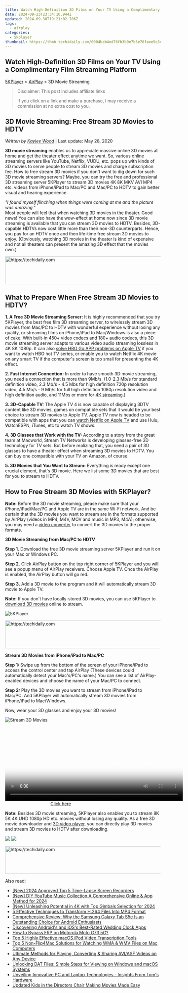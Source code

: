 ```yaml
---
title: Watch High-Definition 3D Films on Your TV Using a Complimentary Film Streaming Platform
date: 2024-09-23T23:34:10.944Z
updated: 2024-09-30T19:21:02.706Z
tags:
  - airplay
categories:
  - 5kplayer
thumbnail: https://thmb.techidaily.com/0004bab4ed76fb3b0e7b5e78faee5c8cd34739a5594338591ba06831ec971383.jpg
---
```


## Watch High-Definition 3D Films on Your TV Using a Complimentary Film Streaming Platform

[5KPlayer](https://tools.techidaily.com/5kplayer/products/) \> [AirPlay](https://tools.techidaily.com/5kplayer/airplay/) \> 3D Movie Streaming

>  Disclaimer: This post includes affiliate links
>
>  If you click on a link and make a purchase, I may receive a commission at no extra cost to you.
>

## 3D Movie Streaming: Free Stream 3D Movies to HDTV

 _Written by [Kaylee Wood](https://www.quora.com/profile/Amanda-Hu-21)_ | Last update: May 28, 2020

**3D movie streaming** enables us to appreciate massive online 3D movies at home and get the theater effect anytime we want. So, various online streaming servers like YouTube, Netflix, VUDU, etc. pops up with kinds of 3D movies to serve people to stream 3D movies and charge subscription fee. How to free stream 3D movies if you don't want to dig down for such 3D movie streaming servers? Maybe, you can try the free and professional 3D streaming server 5KPlayer to stream 3D movies 4K 8K MKV AVI MP4 etc. videos from iPhone/iPad to Mac/PC and Mac/PC to HDTV to gain better visual and hearing experience.

_"I found myself flinching when things were coming at me and the picture was amazing."_  
 Most people will feel that when watching 3D movies in the theater. Good news! You can also have the wow-effect at home now since 3D movie streaming is available that you can stream 3D movies to HDTV. Besides, 3D-capable HDTVs now cost little more than their non-3D counterparts. Hence, you pay for an HDTV once and then life-time free stream 3D movies to enjoy. (Obviously, watching 3D movies in the theater is kind of expensive and not all theaters can present the amazing 3D effect that the movies own.) 

<!-- affiliate ads begin -->
<a href="https://ephamedtechinc.pxf.io/c/5597632/2136612/26400" target="_top" id="2136612">
  <img src="//a.impactradius-go.com/display-ad/26400-2136612" border="0" alt="https://techidaily.com" width="728" height="90"/>
</a>
<img height="0" width="0" src="https://ephamedtechinc.pxf.io/i/5597632/2136612/26400" style="position:absolute;visibility:hidden;" border="0" />
<!-- affiliate ads end -->

## **What to Prepare When Free Stream 3D Movies to HDTV?**

**1\. A Free 3D Movie Streaming Server:** It is highly recommended that you try 5KPlayer, the best free film 3D streaming server, to wirelessly stream 3D movies from Mac/PC to HDTV with wonderful experience without losing any quality, or streaming films on iPhone/iPad to Mac/Windows is also a piece of cake. With built-in 450+ video codecs and 180+ audio codecs, this 3D movie streaming server adapts to various video audio streaming lossless in 4K 8K 1080p. It can also [solve HBO Go APP problems on Apple TV](https://tools.techidaily.com/5kplayer/airplay/) if you want to watch HBO hot TV series, or enable you to watch Netflix 4K movie on any smart TV if the computer's screen is too small for presenting the 4K effect.

**2\. Fast Internet Connection:** In order to have smooth 3D movie streaming, you need a connection that is more than 9Mb/s. (1.0-2.3 Mb/s for standard definition video, 2.3 Mb/s - 4.5 Mbs for high definition 720p resolution video, 4.5 Mb/s - 9 Mb/s for full high definition 1080p resolution video and high definition audio, and 11Mbs or more for [4K streaming](https://tools.techidaily.com/5kplayer/airplay/).)

**3\. 3D-Capable TV:** The Apple TV 4 is now capable of displaying 3DTV content like 3D movies, games on compatible sets that it would be your best choice to stream 3D movies to Apple TV. Apple TV now is headed to be compatible with apps that you can [watch Netflix on Apple TV](https://tools.techidaily.com/5kplayer/airplay/) and use Hulu, WatchESPN, iTunes, etc to watch TV shows.

**4\. 3D Glasses that Work with the TV:** According to a story from the great team at Macworld, Stream TV Networks is developing glasses-free 3D technology for TV sets. But before realizing that, you need a pair of 3D glasses to have a theater effect when streaming 3D movies to HDTV. You can buy one compatible with your TV on Amazon, of course. 

**5\. 3D Movies that You Want to Stream:** Everything is ready except one crucial element, that's 3D movie. Here we list some 3D movies that are best for you to stream to HDTV.

## How to Free Stream 3D Movies with 5KPlayer?

**Note:** Before the 3D movie streaming, please make sure that your iPhone/iPad/Mac/PC and Apple TV are in the same Wi-Fi network. And be certain that the 3D movies you want to stream are in the formats supported by AirPlay (videos in MP4, M4V, MOV and music in MP3, M4A); otherwise, you may need a [video converter](https://tools.techidaily.com/5kplayer/products/) to convert the 3D movies to the proper formats.

**3D Movie Streaming from Mac/PC to HDTV**

**Step 1.** Download the free 3D movie streaming server 5KPlayer and run it on your Mac or Windows PC.

**Step 2.** Click AirPlay button on the top right corner of 5KPlayer and you will see a popup menu of AirPlay receivers. Choose Apple TV. Once the AirPlay is enabled, the AirPlay button will go red.

**Step 3.** Add a 3D movie to the program and it will automatically stream 3D movie to Apple TV.

**Note:** If you don't have locally-stored 3D movies, you can use 5KPlayer to [download 3D movies](https://tools.techidaily.com/5kplayer/youtube-download/) online to stream.

![5KPlayer](https://www.5kplayer.com/airplay/img/5kplayer.jpg) 

<!-- affiliate ads begin -->
<a href="https://aligracehair.sjv.io/c/5597632/2135375/19272" target="_top" id="2135375">
  <img src="//a.impactradius-go.com/display-ad/19272-2135375" border="0" alt="https://techidaily.com" width="728" height="90"/>
</a>
<img height="0" width="0" src="https://aligracehair.sjv.io/i/5597632/2135375/19272" style="position:absolute;visibility:hidden;" border="0" />
<!-- affiliate ads end -->

**Stream 3D Movies from iPhone/iPad to Mac/PC**

**Step 1:** Swipe up from the bottom of the screen of your iPhone/iPad to access the control center and tap AirPlay (These devices could automatically detect your Mac's/PC's name.) You can see a list of AirPlay-enabled devices and choose the name of your Mac/PC to connect.

**Step 2:** Play the 3D movies you want to stream from iPhone/iPad to Mac/PC. And 5KPlayer will automatically stream 3D movies from iPhone/iPad to Mac/Windows.

Now, wear your 3D glasses and enjoy your 3D movies!

![Stream 3D Movies](https://www.5kplayer.com/airplay/img/5k-free-media-server-zjy021001.jpg) 

<!-- affiliate ads begin -->
<span id="1993645">
					<video width="576" height="240" style="cursor:pointer"
           poster="//a.impactradius-go.com/display-clicktoplayimage/1993645.png"
           onclick="if(!this.playClicked){this.play();this.setAttribute('controls',true);this.playClicked=true;}">
	   <source src="//a.impactradius-go.com/display-ad/22993-1993645">
	   <img src="//a.impactradius-go.com/display-clicktoplayimage/1993645.png" style="border: none; height: 100%; width: 100%; object-fit: contain">
	</video>
	<div style="width:360px;text-align:center"><a href="javascript:window.open(decodeURIComponent('https%3A%2F%2Fhomestyler.sjv.io%2Fc%2F5597632%2F1993645%2F22993'), '_blank');void(0);">Click here</a></div>
</span>
<img height="0" width="0" src="https://imp.pxf.io/i/5597632/1993645/22993" style="position:absolute;visibility:hidden;" border="0" />
<!-- affiliate ads end -->

**Note:** Besides 3D movie streaming, 5KPlayer also enables you to stream 8K 5K 4K UHD 1080p HD etc. movies without losing any quality. As a free 3D movie downloader and [3D video player](https://tools.techidaily.com/5kplayer/video-music-player/), you can directly play 3D movies and stream 3D movies to HDTV after downloading.

[![](https://www.5kplayer.com/airplay/../button/freedownwhitewin.png)](https://tools.techidaily.com/5kplayer/products/) [![](https://www.5kplayer.com/airplay/../button/freedownbackmac.png)](https://tools.techidaily.com/5kplayer/products/)

<!-- affiliate ads begin -->
<a href="https://appsumo.8odi.net/c/5597632/2100542/7443" target="_top" id="2100542">
  <img src="//a.impactradius-go.com/display-ad/7443-2100542" border="0" alt="https://techidaily.com" width="728" height="90"/>
</a>
<img height="0" width="0" src="https://appsumo.8odi.net/i/5597632/2100542/7443" style="position:absolute;visibility:hidden;" border="0" />
<!-- affiliate ads end -->

<ins class="adsbygoogle"
     style="display:block"
     data-ad-format="autorelaxed"
     data-ad-client="ca-pub-7571918770474297"
     data-ad-slot="1223367746"></ins>

<ins class="adsbygoogle"
     style="display:block"
     data-ad-client="ca-pub-7571918770474297"
     data-ad-slot="8358498916"
     data-ad-format="auto"
     data-full-width-responsive="true"></ins>

<span class="atpl-alsoreadstyle">Also read:</span>
<div><ul>
<li><a href="https://video-capture.techidaily.com/new-2024-approved-top-5-time-lapse-screen-recorders/"><u>[New] 2024 Approved Top 5 Time-Lapse Screen Recorders</u></a></li>
<li><a href="https://facebook-record-videos.techidaily.com/new-diy-youtube-music-collection-a-comprehensive-online-and-app-method-for-2024/"><u>[New] DIY YouTube Music Collection A Comprehensive Online & App Method for 2024</u></a></li>
<li><a href="https://fox-blue.techidaily.com/new-unleashing-potential-in-4k-with-top-gimbals-selection-for-2024/"><u>[New] Unleashing Potential in 4K with Top Gimbals Selection for 2024</u></a></li>
<li><a href="https://media-tips.techidaily.com/5-effective-techniques-to-transform-h264-files-into-mp4-format/"><u>5 Effective Techniques to Transform H.264 Files Into MP4 Format</u></a></li>
<li><a href="https://buynow-marvelous.techidaily.com/comprehensive-review-why-the-samsung-galaxy-tab-s5e-is-an-outstanding-choice-for-android-enthusiasts/"><u>Comprehensive Review: Why the Samsung Galaxy Tab S5e Is an Outstanding Choice for Android Enthusiasts</u></a></li>
<li><a href="https://extra-resources.techidaily.com/discovering-androids-and-ioss-best-rated-wedding-clock-apps/"><u>Discovering Android's and iOS's Best-Rated Wedding Clock Apps</u></a></li>
<li><a href="https://android-frp.techidaily.com/how-to-bypass-frp-on-motorola-moto-g73-5g-by-drfone-android/"><u>How to Bypass FRP on Motorola Moto G73 5G?</u></a></li>
<li><a href="https://media-tips.techidaily.com/top-5-highly-effective-macos-ipod-video-transcription-tools/"><u>Top 5 Highly Effective macOS iPod Video Transcription Tools</u></a></li>
<li><a href="https://media-tips.techidaily.com/top-5-non-flip4mac-solutions-for-watching-wma-and-wmv-files-on-mac-computers/"><u>Top 5 Non-Flip4Mac Solutions for Watching WMA & WMV Files on Mac Computers</u></a></li>
<li><a href="https://media-tips.techidaily.com/ultimate-methods-for-playing-converting-and-sharing-aviasf-videos-on-any-device/"><u>Ultimate Methods for Playing, Converting & Sharing AVI/ASF Videos on Any Device</u></a></li>
<li><a href="https://media-tips.techidaily.com/unlocking-dat-files-simple-steps-for-viewing-on-windows-and-macos-systems/"><u>Unlocking DAT Files: Simple Steps for Viewing on Windows and macOS Systems</u></a></li>
<li><a href="https://hardware-updates.techidaily.com/unveiling-innovative-pc-and-laptop-technologies-insights-from-toms-hardware/"><u>Unveiling Innovative PC and Laptop Technologies - Insights From Tom's Hardware</u></a></li>
<li><a href="https://ai-driven-video-production.techidaily.com/updated-kids-in-the-directors-chair-making-movies-made-easy/"><u>Updated Kids in the Directors Chair Making Movies Made Easy</u></a></li>
</ul></div>

